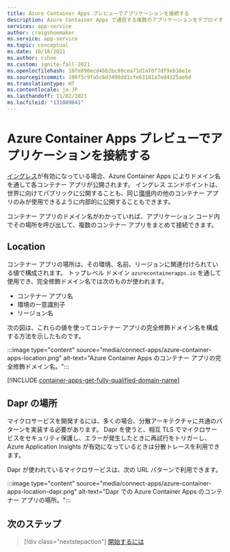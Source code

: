 ```yaml
---
title: Azure Container Apps プレビューでアプリケーションを接続する
description: Azure Container Apps で通信する複数のアプリケーションをデプロイする方法について説明します。
services: app-service
author: craigshoemaker
ms.service: app-service
ms.topic: conceptual
ms.date: 10/18/2021
ms.author: cshoe
ms.custom: ignite-fall-2021
ms.openlocfilehash: 10fe890ecd4bb2bc89cea71d1a70f7df9eb38e1e
ms.sourcegitcommit: 106f5c9fa5c6d3498dd1cfe63181a7ed4125ae6d
ms.translationtype: HT
ms.contentlocale: ja-JP
ms.lasthandoff: 11/02/2021
ms.locfileid: "131089841"
---
```

# <a name="connect-applications-in-azure-container-apps-preview"></a>Azure Container Apps プレビューでアプリケーションを接続する

[イングレス](ingress.md)が有効になっている場合、Azure Container Apps によりドメイン名を通して各コンテナー アプリが公開されます。 イングレス エンドポイントは、世界に向けてパブリックに公開することも、同じ[環境](environment.md)内の他のコンテナー アプリのみが使用できるように内部的に公開することもできます。

コンテナー アプリのドメイン名がわかっていれば、アプリケーション コード内でその場所を呼び出して、複数のコンテナー アプリをまとめて接続できます。

## <a name="location"></a>Location

コンテナー アプリの場所は、その環境、名前、リージョンに関連付けられている値で構成されます。 トップレベル ドメイン `azurecontainerapps.io` を通して使用でき、完全修飾ドメイン名では次のものが使われます。

- コンテナー アプリ名
- 環境の一意識別子
- リージョン名

次の図は、これらの値を使ってコンテナー アプリの完全修飾ドメイン名を構成する方法を示したものです。

:::image type="content" source="media/connect-apps/azure-container-apps-location.png" alt-text="Azure Container Apps のコンテナー アプリの完全修飾ドメイン名。":::

[!INCLUDE [container-apps-get-fully-qualified-domain-name](../../includes/container-apps-get-fully-qualified-domain-name.md)]

## <a name="dapr-location"></a>Dapr の場所

マイクロサービスを開発するには、多くの場合、分散アーキテクチャに共通のパターンを実装する必要があります。 Dapr を使うと、相互 TLS でマイクロサービスをセキュリティ保護し、エラーが発生したときに再試行をトリガーし、Azure Application Insights が有効になっているときは分散トレースを利用できます。

Dapr が使われているマイクロサービスは、次の URL パターンで利用できます。

:::image type="content" source="media/connect-apps/azure-container-apps-location-dapr.png" alt-text="Dapr での Azure Container Apps のコンテナー アプリの場所。":::

## <a name="next-steps"></a>次のステップ

> [!div class="nextstepaction"]
> [開始するには](get-started.md)
